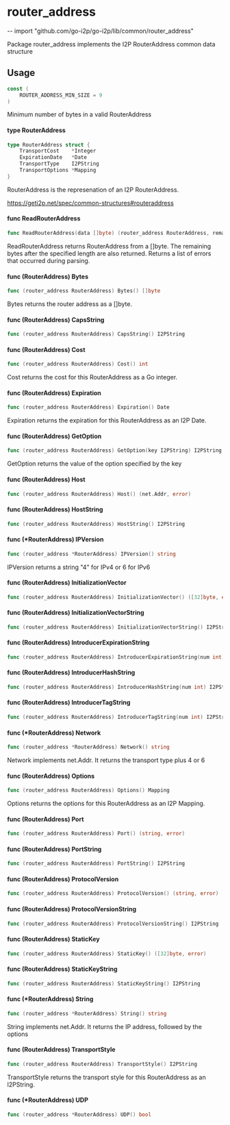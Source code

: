 # router_address
--
    import "github.com/go-i2p/go-i2p/lib/common/router_address"

Package router_address implements the I2P RouterAddress common data structure

## Usage

```go
const (
	ROUTER_ADDRESS_MIN_SIZE = 9
)
```
Minimum number of bytes in a valid RouterAddress

#### type RouterAddress

```go
type RouterAddress struct {
	TransportCost    *Integer
	ExpirationDate   *Date
	TransportType    I2PString
	TransportOptions *Mapping
}
```

RouterAddress is the represenation of an I2P RouterAddress.

https://geti2p.net/spec/common-structures#routeraddress

#### func  ReadRouterAddress

```go
func ReadRouterAddress(data []byte) (router_address RouterAddress, remainder []byte, err error)
```
ReadRouterAddress returns RouterAddress from a []byte. The remaining bytes after
the specified length are also returned. Returns a list of errors that occurred
during parsing.

#### func (RouterAddress) Bytes

```go
func (router_address RouterAddress) Bytes() []byte
```
Bytes returns the router address as a []byte.

#### func (RouterAddress) CapsString

```go
func (router_address RouterAddress) CapsString() I2PString
```

#### func (RouterAddress) Cost

```go
func (router_address RouterAddress) Cost() int
```
Cost returns the cost for this RouterAddress as a Go integer.

#### func (RouterAddress) Expiration

```go
func (router_address RouterAddress) Expiration() Date
```
Expiration returns the expiration for this RouterAddress as an I2P Date.

#### func (RouterAddress) GetOption

```go
func (router_address RouterAddress) GetOption(key I2PString) I2PString
```
GetOption returns the value of the option specified by the key

#### func (RouterAddress) Host

```go
func (router_address RouterAddress) Host() (net.Addr, error)
```

#### func (RouterAddress) HostString

```go
func (router_address RouterAddress) HostString() I2PString
```

#### func (*RouterAddress) IPVersion

```go
func (router_address *RouterAddress) IPVersion() string
```
IPVersion returns a string "4" for IPv4 or 6 for IPv6

#### func (RouterAddress) InitializationVector

```go
func (router_address RouterAddress) InitializationVector() ([32]byte, error)
```

#### func (RouterAddress) InitializationVectorString

```go
func (router_address RouterAddress) InitializationVectorString() I2PString
```

#### func (RouterAddress) IntroducerExpirationString

```go
func (router_address RouterAddress) IntroducerExpirationString(num int) I2PString
```

#### func (RouterAddress) IntroducerHashString

```go
func (router_address RouterAddress) IntroducerHashString(num int) I2PString
```

#### func (RouterAddress) IntroducerTagString

```go
func (router_address RouterAddress) IntroducerTagString(num int) I2PString
```

#### func (*RouterAddress) Network

```go
func (router_address *RouterAddress) Network() string
```
Network implements net.Addr. It returns the transport type plus 4 or 6

#### func (RouterAddress) Options

```go
func (router_address RouterAddress) Options() Mapping
```
Options returns the options for this RouterAddress as an I2P Mapping.

#### func (RouterAddress) Port

```go
func (router_address RouterAddress) Port() (string, error)
```

#### func (RouterAddress) PortString

```go
func (router_address RouterAddress) PortString() I2PString
```

#### func (RouterAddress) ProtocolVersion

```go
func (router_address RouterAddress) ProtocolVersion() (string, error)
```

#### func (RouterAddress) ProtocolVersionString

```go
func (router_address RouterAddress) ProtocolVersionString() I2PString
```

#### func (RouterAddress) StaticKey

```go
func (router_address RouterAddress) StaticKey() ([32]byte, error)
```

#### func (RouterAddress) StaticKeyString

```go
func (router_address RouterAddress) StaticKeyString() I2PString
```

#### func (*RouterAddress) String

```go
func (router_address *RouterAddress) String() string
```
String implements net.Addr. It returns the IP address, followed by the options

#### func (RouterAddress) TransportStyle

```go
func (router_address RouterAddress) TransportStyle() I2PString
```
TransportStyle returns the transport style for this RouterAddress as an
I2PString.

#### func (*RouterAddress) UDP

```go
func (router_address *RouterAddress) UDP() bool
```
